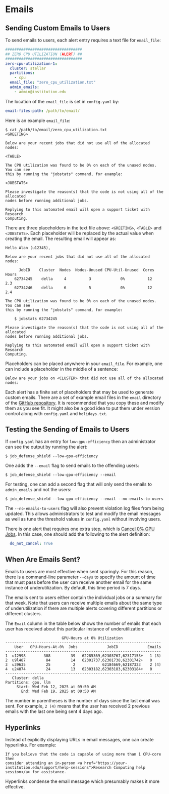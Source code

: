 # Emails

## Sending Custom Emails to Users

To send emails to users, each alert entry requires a text file for `email_file`:

```yaml
##################################
## ZERO CPU UTILIZATION (ALERT) ##
##################################
zero-cpu-utilization-1:
  cluster: stellar
  partitions:
    - cpu
  email_file: "zero_cpu_utilization.txt"
  admin_emails:
    - admin@institution.edu
```

The location of the `email_file` is set in `config.yaml` by:

```yaml
email-files-path: /path/to/email/
```

Here is an example `email_file`:

```
$ cat /path/to/email/zero_cpu_utilization.txt
<GREETING>

Below are your recent jobs that did not use all of the allocated nodes:

<TABLE>

The CPU utilization was found to be 0% on each of the unused nodes. You can see
this by running the "jobstats" command, for example:

<JOBSTATS>

Please investigate the reason(s) that the code is not using all of the allocated
nodes before running additional jobs.

Replying to this automated email will open a support ticket with Research
Computing.
```

There are three placeholders in the text file above: `<GREETING>`, `<TABLE>` and `<JOBSTATS>`.
Each placeholder will be replaced by the actual value when creating the email. The resulting email will appear as:

```
Hello Alan (u12345),

Below are your recent jobs that did not use all of the allocated nodes:

      JobID    Cluster  Nodes  Nodes-Unused CPU-Util-Unused  Cores  Hours
    62734245    della     4          3             0%          12    2.3 
    62734246    della     6          5             0%          12    2.4 

The CPU utilization was found to be 0% on each of the unused nodes. You can see
this by running the "jobstats" command, for example:

    $ jobstats 62734245

Please investigate the reason(s) that the code is not using all of the allocated
nodes before running additional jobs.

Replying to this automated email will open a support ticket with Research
Computing.
```

Placeholders can be placed anywhere in your `email_file`. For example, one can include a placeholder in the middle of a sentence:

```
Below are your jobs on <CLUSTER> that did not use all of the allocated nodes:
```

Each alert has a finite set of placeholders that may be used to generate custom emails. There are
a set of example email files in the `email` directory of the [GitHub repository](https://github.com/jdh4/job_defense_shield). It is
recommended that you copy these and modify them as you see fit. It might also be a good
idea to put them under version control along with `config.yaml` and `holidays.txt`.

## Testing the Sending of Emails to Users

If `config.yaml` has an entry for `low-gpu-efficiency` then an administrator can see the output by running the alert:

```
$ job_defense_shield --low-gpu-efficiency
```

One adds the `--email` flag to send emails to the offending users:

```
$ job_defense_shield --low-gpu-efficiency --email

```

For testing, one can add a second flag that will only send the emails to `admin_emails` and not the users:

```
$ job_defense_shield --low-gpu-efficiency --email --no-emails-to-users
```

The `--no-emails-to-users` flag will also prevent violation log files from being updated. This allows administrators to test and modify the email messages as well as tune the threshold values in `config.yaml` without involving users.

There is one alert that requires one extra step, which is [Cancel 0% GPU Jobs](alert/cancel_gpu_jobs.md). In this case, one should add the following to the alert definition:

```yaml
  do_not_cancel: True
```

## When Are Emails Sent?

Emails to users are most effective when sent sparingly. For this reason, there is a command-line parameter `--days` to specify the amount of time that must pass before the user can receive another email for the same instance of underutilization. By default, this time period is 7 days.

The emails sent to users either contain the individual jobs or a summary for that week. Note that users can receive multiple emails about the same type of underutilization if there are multiple alerts covering different partitions or different clusters.

The `Email` column in the table below shows the number of emails that each user has received about this particular instance of underutilization:

```
                         GPU-Hours at 0% Utilization
---------------------------------------------------------------------
    User   GPU-Hours-At-0%  Jobs             JobID             Emails
---------------------------------------------------------------------
1  u12998        308         39   62285369,62303767,62317153+   1 (3)
2  u9l487         84         14   62301737,62301738,62301742+   0
3  u39635         25          2            62184669,62187323    2 (4)
4  u24074         24         13   62303182,62303183,62303184+   0
---------------------------------------------------------------------
   Cluster: della
Partitions: gpu, llm
     Start: Wed Feb 12, 2025 at 09:50 AM
       End: Wed Feb 19, 2025 at 09:50 AM
```

The number in parentheses is the number of days since the last email was sent. For example, `2 (4)` means that the user has received 2 previous emails with the last one being sent 4 days ago.

## Hyperlinks

Instead of explicitly displaying URLs in email messages, one can create hyperlinks. For example:

```
If you believe that the code is capable of using more than 1 CPU-core then
consider attending an in-person <a href="https://your-institution.edu/support/help-sessions">Research Computing help session</a> for assistance.
```

Hyperlinks condense the email message which presumably makes it more effective.
